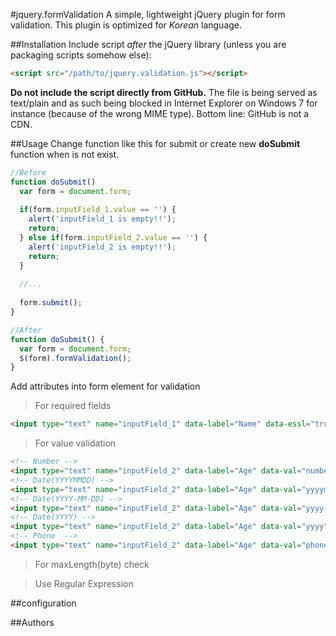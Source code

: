 #jquery.formValidation
A simple, lightweight jQuery plugin for form validation.
This plugin is optimized for *Korean* language.

##Installation
Include script *after* the jQuery library (unless you are packaging scripts somehow else):
~~~~html
<script src="/path/to/jquery.validation.js"></script>
~~~~
**Do not include the script directly from GitHub.** The file is being served as text/plain and as such being blocked in Internet Explorer on Windows 7 for instance (because of the wrong MIME type). Bottom line: GitHub is not a CDN.

##Usage
Change function like this for submit or create new **doSubmit** function when is not exist.
~~~~javascript
//Before
function doSubmit() 
  var form = document.form;
  
  if(form.inputField_1.value == '') {
    alert('inputField_1 is empty!!');
    return;
  } else if(form.inputField_2.value == '') {
    alert('inputField_2 is empty!!');
    return;
  }
  
  //...
  
  form.submit();
}
~~~~
~~~~javascript
//After
function doSubmit() {
  var form = document.form;
  $(form).formValidation();
}
~~~~


Add attributes into form element for validation

> For required fields
~~~~html
<input type="text" name="inputField_1" data-label="Name" data-essl="true">
~~~~

> For value validation
~~~~html
<!-- Number -->
<input type="text" name="inputField_2" data-label="Age" data-val="number">
<!-- Date(YYYYMMDD) -->
<input type="text" name="inputField_2" data-label="Age" data-val="yyyymmdd">
<!-- Date(YYYY-MM-DD) -->
<input type="text" name="inputField_2" data-label="Age" data-val="yyyy-mm-dd">
<!-- Date(YYYY) -->
<input type="text" name="inputField_2" data-label="Age" data-val="yyyy">
<!-- Phone  -->
<input type="text" name="inputField_2" data-label="Age" data-val="phone">
~~~~

> For maxLength(byte) check

> Use Regular Expression


##configuration

##Authors

